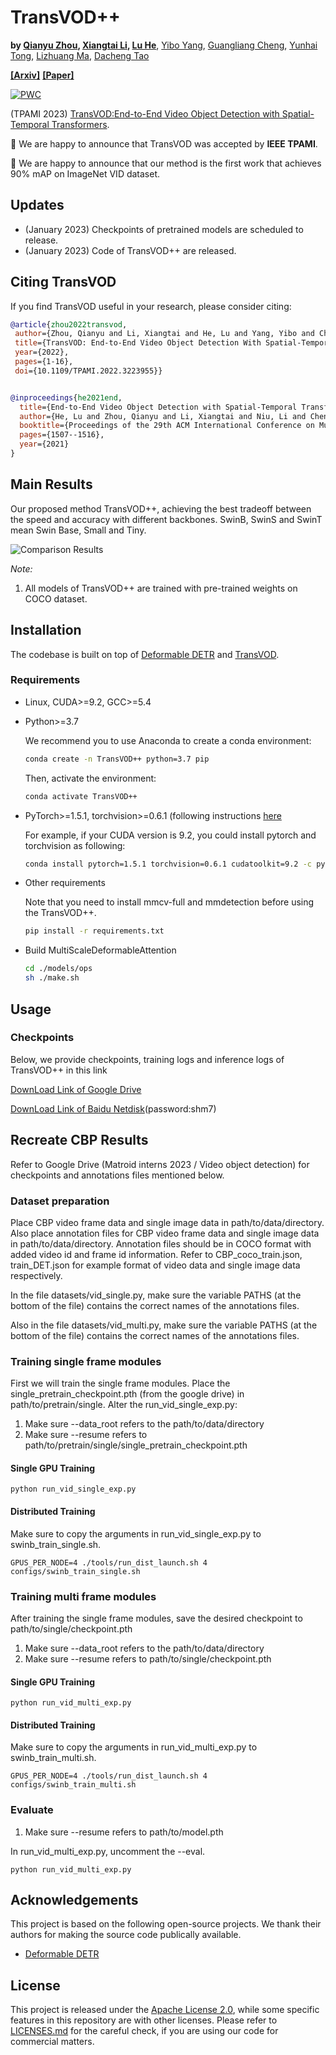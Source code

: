 # TransVOD++
**by [Qianyu Zhou](https://qianyuzqy.github.io/), [Xiangtai Li](https://lxtgh.github.io/), [Lu He](https://github.com/SJTU-LuHe)**, [Yibo Yang](), [Guangliang Cheng](), [Yunhai Tong](), [Lizhuang Ma](https://dmcv.sjtu.edu.cn/people/), [Dacheng Tao]()

**[[Arxiv]](https://arxiv.org/pdf/2201.05047.pdf)**
**[[Paper]](https://ieeexplore.ieee.org/document/9960850)**


[![PWC](https://img.shields.io/endpoint.svg?url=https://paperswithcode.com/badge/transvod-end-to-end-video-object-detection/video-object-detection-on-imagenet-vid)](https://paperswithcode.com/sota/video-object-detection-on-imagenet-vid?p=transvod-end-to-end-video-object-detection)

(TPAMI 2023) [TransVOD:End-to-End Video Object Detection with Spatial-Temporal Transformers](https://ieeexplore.ieee.org/document/9960850).

:bell: We are happy to announce that TransVOD was accepted by **IEEE TPAMI**. 

:bell: We are happy to announce that our method is the first work that achieves 90% mAP on ImageNet VID dataset.


## Updates
- (January 2023) Checkpoints of pretrained models are scheduled to release. 
- (January 2023) Code of TransVOD++ are released. 

## Citing TransVOD
If you find TransVOD useful in your research, please consider citing:
```bibtex
@article{zhou2022transvod,
 author={Zhou, Qianyu and Li, Xiangtai and He, Lu and Yang, Yibo and Cheng, Guangliang and Tong, Yunhai and Ma, Lizhuang and Tao, Dacheng},  journal={IEEE Transactions on Pattern Analysis and Machine Intelligence},   
 title={TransVOD: End-to-End Video Object Detection With Spatial-Temporal Transformers},   
 year={2022},   
 pages={1-16},  
 doi={10.1109/TPAMI.2022.3223955}}


@inproceedings{he2021end,
  title={End-to-End Video Object Detection with Spatial-Temporal Transformers},
  author={He, Lu and Zhou, Qianyu and Li, Xiangtai and Niu, Li and Cheng, Guangliang and Li, Xiao and Liu, Wenxuan and Tong, Yunhai and Ma, Lizhuang and Zhang, Liqing},
  booktitle={Proceedings of the 29th ACM International Conference on Multimedia},
  pages={1507--1516},
  year={2021}
}
```


## Main Results
Our proposed method TransVOD++, achieving the best tradeoff between the speed and accuracy with different backbones. SwinB, SwinS and SwinT mean Swin Base, Small and Tiny.

![Comparison Results](fig/sota.png)



*Note:*
1. All models of TransVOD++ are trained  with pre-trained weights on COCO dataset.


## Installation

The codebase is built on top of [Deformable DETR](https://github.com/fundamentalvision/Deformable-DETR) and [TransVOD](https://github.com/SJTU-LuHe/TransVOD).

### Requirements

* Linux, CUDA>=9.2, GCC>=5.4
  
* Python>=3.7

    We recommend you to use Anaconda to create a conda environment:
    ```bash
    conda create -n TransVOD++ python=3.7 pip
    ```
    Then, activate the environment:
    ```bash
    conda activate TransVOD++
    ```
  
* PyTorch>=1.5.1, torchvision>=0.6.1 (following instructions [here](https://pytorch.org/)

    For example, if your CUDA version is 9.2, you could install pytorch and torchvision as following:
    ```bash
    conda install pytorch=1.5.1 torchvision=0.6.1 cudatoolkit=9.2 -c pytorch
    ```
  
* Other requirements
    
    Note that you need to install mmcv-full and mmdetection before using the TransVOD++.
    ```bash
    pip install -r requirements.txt
    ```

* Build MultiScaleDeformableAttention
    ```bash
    cd ./models/ops
    sh ./make.sh
    ```

## Usage

### Checkpoints

Below, we provide checkpoints, training logs and inference logs of TransVOD++ in this link

[DownLoad Link of Google Drive](https://drive.google.com/drive/folders/1qXq6jz2-uvnUfa-IO2CoxsvEHnk93wee?usp=share_link)

[DownLoad Link of Baidu Netdisk](https://pan.baidu.com/s/1_8hCRWCXCSvqD4fsUYPnKA)(password:shm7)


## Recreate CBP Results
Refer to Google Drive (Matroid interns 2023 / Video object detection) for checkpoints and annotations files mentioned below. 

### Dataset preparation
Place CBP video frame data and single image data in path/to/data/directory. Also place annotation files for CBP video frame data and single image data in path/to/data/directory. Annotation files should be in COCO format with added video id and frame id information. Refer to CBP_coco_train.json, train_DET.json for example format of video data and single image data respectively. 

In the file datasets/vid_single.py, make sure the variable PATHS (at the bottom of the file) contains the correct names of the annotations files. 

Also in the file datasets/vid_multi.py, make sure the variable PATHS (at the bottom of the file) contains the correct names of the annotations files. 

### Training single frame modules
First we will train the single frame modules. Place the single_pretrain_checkpoint.pth (from the google drive) in path/to/pretrain/single. Alter the run_vid_single_exp.py: 
1. Make sure --data_root refers to the path/to/data/directory
2. Make sure --resume refers to path/to/pretrain/single/single_pretrain_checkpoint.pth

#### Single GPU Training
```
python run_vid_single_exp.py
```

#### Distributed Training
Make sure to copy the arguments in run_vid_single_exp.py to swinb_train_single.sh. 

 ```
GPUS_PER_NODE=4 ./tools/run_dist_launch.sh 4 configs/swinb_train_single.sh
```

### Training multi frame modules
After training the single frame modules, save the desired checkpoint to path/to/single/checkpoint.pth
1. Make sure --data_root refers to the path/to/data/directory
2. Make sure --resume refers to path/to/single/checkpoint.pth

#### Single GPU Training
```
python run_vid_multi_exp.py
```

#### Distributed Training
Make sure to copy the arguments in run_vid_multi_exp.py to swinb_train_multi.sh. 

 ```
GPUS_PER_NODE=4 ./tools/run_dist_launch.sh 4 configs/swinb_train_multi.sh
```

### Evaluate
1. Make sure --resume refers to path/to/model.pth

In run_vid_multi_exp.py, uncomment the --eval. 

```
python run_vid_multi_exp.py
```

## Acknowledgements

This project is based on the following open-source projects. We thank their
authors for making the source code publically available.

* [Deformable DETR](https://github.com/fundamentalvision/Deformable-DETR)


## License

This project is released under the [Apache License 2.0](LICENSE), while some 
specific features in this repository are with other licenses. Please refer to 
[LICENSES.md](LICENSES.md) for the careful check, if you are using our code for 
commercial matters.




